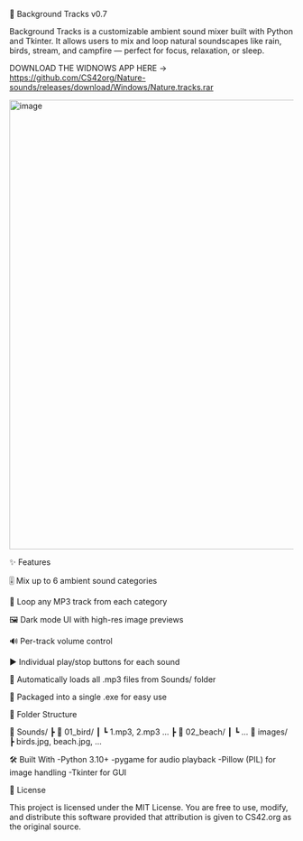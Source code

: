 🎵 Background Tracks v0.7

Background Tracks is a customizable ambient sound mixer built with Python and Tkinter. It allows users to mix and loop natural soundscapes like rain, birds, stream, and campfire — perfect for focus, relaxation, or sleep.

DOWNLOAD THE WIDNOWS APP HERE -> https://github.com/CS42org/Nature-sounds/releases/download/Windows/Nature.tracks.rar


<img width="909" height="797" alt="image" src="https://github.com/user-attachments/assets/950a4c3d-c45c-43c6-8cc9-c90527bd30d0" />





✨ Features

🎚 Mix up to 6 ambient sound categories

🎵 Loop any MP3 track from each category

🖼 Dark mode UI with high-res image previews

🔊 Per-track volume control

▶️ Individual play/stop buttons for each sound

📂 Automatically loads all .mp3 files from Sounds/ folder

💾 Packaged into a single .exe for easy use

📁 Folder Structure

📁 Sounds/
 ┣ 📁 01_bird/
 ┃ ┗ 1.mp3, 2.mp3 ...
 ┣ 📁 02_beach/
 ┃ ┗ ...
📁 images/
 ┣ birds.jpg, beach.jpg, ...

🛠 Built With
  -Python 3.10+
  -pygame for audio playback
  -Pillow (PIL) for image handling
  -Tkinter for GUI

📄 License

This project is licensed under the MIT License.
You are free to use, modify, and distribute this software provided that attribution is given to CS42.org as the original source.
